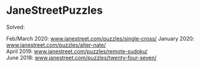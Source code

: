 # JaneStreetPuzzles

Solved:  

Feb/March 2020: www.janestreet.com/puzzles/single-cross/
January 2020: www.janestreet.com/puzzles/alter-nate/  
April 2019: www.janestreet.com/puzzles/remote-sudoku/  
June 2018: www.janestreet.com/puzzles/twenty-four-seven/  
